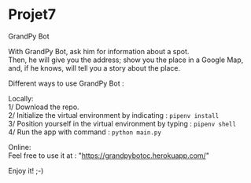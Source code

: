 # Projet7
GrandPy Bot

With GrandPy Bot, ask him for information about a spot.  
Then, he will give you the address; show you the place in a Google Map, and, if he knows, will tell you a story about the place.  
  
Different ways to use GrandPy Bot :  
  
Locally:  
1/ Download the repo.  
2/ Initialize the virtual environment by indicating : `pipenv install`  
3/ Position yourself in the virtual environment by typing : `pipenv shell`  
4/ Run the app with command : `python main.py`  

Online:  
Feel free to use it at : "https://grandpybotoc.herokuapp.com/"  
  
Enjoy it! ;-)
